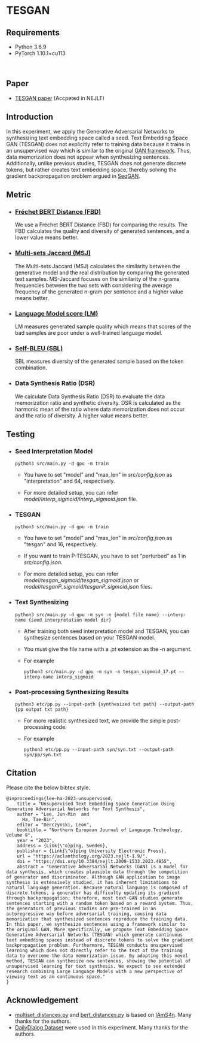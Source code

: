 # TESGAN
## Requirements
* Python 3.6.9
* PyTorch 1.10.1+cu113
<br>

## Paper
* [TESGAN paper](https://arxiv.org/abs/2306.17181) (Accpeted in NEJLT)

## Introduction
In this experiment, we apply the Generative Adversarial Networks to synthesizing text embedding space called a seed.
Text Embedding Space GAN (TESGAN) does not explicitly refer to training data because it trains in an unsupervised way which is similar to the original [GAN framework](https://proceedings.neurips.cc/paper/2014/file/5ca3e9b122f61f8f06494c97b1afccf3-Paper.pdf).
Thus, data memorization does not appear when synthesizing sentences.
Additionally, unlike previous studies, TESGAN does not generate discrete tokens, but rather creates text embedding space, thereby solving the gradient backpropagation problem argued in [SeqGAN](https://github.com/LantaoYu/SeqGAN).
<br>

## Metric
* ### [Fréchet BERT Distance (FBD)](https://github.com/IAmS4n/TextGenerationEvaluationMetrics)
    We use a Fréchet BERT Distance (FBD) for comparing the results.
    The FBD calculates the quality and diversity of generated sentences, and a lower value means better.

* ### [Multi-sets Jaccard (MSJ)](https://github.com/IAmS4n/TextGenerationEvaluationMetrics)
    The Multi-sets Jaccard (MSJ) calculates the similarity between the generative model and the real distribution by comparing the generated text samples.
    MS-Jaccard focuses on the similarity of the n-grams frequencies between the two sets with considering the average frequency of the generated n-gram per sentence and a higher value means better.

* ### [Language Model score (LM)](https://github.com/pclucas14/GansFallingShort)
    LM measures generated sample quality which means that scores of the bad samples are poor under a well-trained language model.

* ### [Self-BLEU (SBL)](https://github.com/geek-ai/Texygen)
    SBL measures diversity of the generated sample based on the token combination.

* ### Data Synthesis Ratio (DSR)
    We calculate Data Synthesis Ratio (DSR) to evaluate the data memorization ratio and synthetic diversity.
    DSR is calculated as the harmonic mean of the ratio where data memorization does not occur and the ratio of diversity.
    A higher value means better.


## Testing
* ### Seed Interpretation Model
    ```
    python3 src/main.py -d gpu -m train
    ```
    * You have to set "model" and "max_len" in *src/config.json* as "interpretation" and 64, respectively.

    * For more detailed setup, you can refer *model/interp_sigmoid/interp_sigmoid.json* file.

* ### TESGAN
    ```
    python3 src/main.py -d gpu -m train
    ```
    * You have to set "model" and "max_len" in *src/config.json* as "tesgan" and 16, respectively.
    
    * If you want to train P-TESGAN, you have to set "perturbed" as 1 in *src/config.json*.

    * For more detailed setup, you can refer *model/tesgan_sigmoid/tesgan_sigmoid.json* or *model/tesganP_sigmoid/tesganP_sigmoid.json* files.

* ### Text Synthesizing
    ```
    python3 src/main.py -d gpu -m syn -n {model file name} --interp-name {seed interpretation model dir}
    ```
    * After training both seed interpretation model and TESGAN, you can synthesize sentences based on your TESGAN model.
    
    * You must give the file name with a *.pt* extension as the -n argument.

    * For example
        ```
        python3 src/main.py -d gpu -m syn -n tesgan_sigmoid_17.pt --interp-name interp_sigmoid
        ```

* ### Post-processing Synthesizing Results
    ```
    python3 etc/pp.py --input-path {synthesized txt path} --output-path {pp output txt path}
    ```
    * For more realistic synthesized text, we provide the simple post-processing code.
    
    * For example
        ```
        python3 etc/pp.py --input-path syn/syn.txt --output-path syn/pp/syn.txt
        ```

## Citation
Please cite the below bibtex style.
```
@inproceedings{lee-ha-2023-unsupervised,
    title = "Unsupervised Text Embedding Space Generation Using Generative Adversarial Networks for Text Synthesis",
    author = "Lee, Jun-Min  and
      Ha, Tae-Bin",
    editor = "Derczynski, Leon",
    booktitle = "Northern European Journal of Language Technology, Volume 9",
    year = "2023",
    address = {Link{\"o}ping, Sweden},
    publisher = {Link{\"o}ping University Electronic Press},
    url = "https://aclanthology.org/2023.nejlt-1.9/",
    doi = "https://doi.org/10.3384/nejlt.2000-1533.2023.4855",
    abstract = "Generative Adversarial Networks (GAN) is a model for data synthesis, which creates plausible data through the competition of generator and discriminator. Although GAN application to image synthesis is extensively studied, it has inherent limitations to natural language generation. Because natural language is composed of discrete tokens, a generator has difficulty updating its gradient through backpropagation; therefore, most text-GAN studies generate sentences starting with a random token based on a reward system. Thus, the generators of previous studies are pre-trained in an autoregressive way before adversarial training, causing data memorization that synthesized sentences reproduce the training data. In this paper, we synthesize sentences using a framework similar to the original GAN. More specifically, we propose Text Embedding Space Generative Adversarial Networks (TESGAN) which generate continuous text embedding spaces instead of discrete tokens to solve the gradient backpropagation problem. Furthermore, TESGAN conducts unsupervised learning which does not directly refer to the text of the training data to overcome the data memorization issue. By adopting this novel method, TESGAN can synthesize new sentences, showing the potential of unsupervised learning for text synthesis. We expect to see extended research combining Large Language Models with a new perspective of viewing text as an continuous space."
}
```


## Acknowledgement
* [multiset_distances.py](https://github.com/ljm565/TESGAN/blob/master/etc/multiset_distances.py) and [bert_distances.py](https://github.com/ljm565/TESGAN/blob/master/etc/bert_distances.py) is based on [IAmS4n](https://github.com/IAmS4n/TextGenerationEvaluationMetrics). Many thanks for the authors.
* [DailyDialog Dataset](https://github.com/facebookresearch/EmpatheticDialogues) were used in this experiment. Many thanks for the authors.
